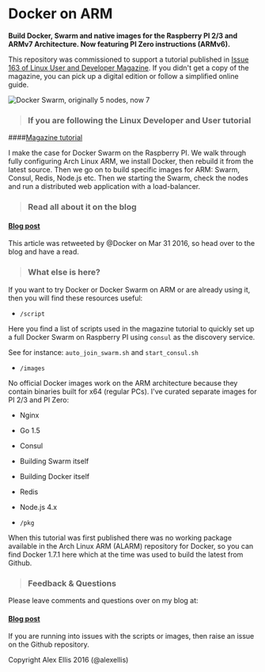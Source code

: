 Docker on ARM
=================

**Build Docker, Swarm and native images for the Raspberry PI 2/3 and ARMv7 Architecture. Now featuring PI Zero instructions (ARMv6).**

This repository was commissioned to support a tutorial published in [Issue 163 of Linux User and Developer Magazine](https://www.imagineshop.co.uk/magazines/linuxuser/linux-user-and-developer-issue-163.html). If you didn't get a copy of the magazine, you can pick up a digital edition or follow a simplified online guide.

![Docker Swarm, originally 5 nodes, now 7](http://blog.alexellis.io/content/images/2016/03/12751465_202678110091142_997768928_n.jpg)

> ### If you are following the Linux Developer and User tutorial

####[Magazine tutorial](LUD.md)

I make the case for Docker Swarm on the Raspberry PI. We walk through fully configuring Arch Linux ARM, we install Docker, then rebuild it from the latest source. Then we go on to build specific images for ARM: Swarm, Consul, Redis, Node.js etc. Then we starting the Swarm, check the nodes and run a distributed web application with a load-balancer.

> ### Read all about it on the blog

#### [Blog post](http://blog.alexellis.io/linux-user-developer-magazine/)

This article was retweeted by @Docker on Mar 31 2016, so head over to the blog and have a read.


> ### What else is here?

If you want to try Docker or Docker Swarm on ARM or are already using it, then you will find these resources useful:

* `/script`

Here you find a list of scripts used in the magazine tutorial to quickly set up a full Docker Swarm on Raspberry PI using `consul` as the discovery service.

See for instance: `auto_join_swarm.sh` and `start_consul.sh`

* `/images`

No official Docker images work on the ARM architecture because they contain binaries built for x64 (regular PCs). I've curated separate images for PI 2/3 and PI Zero:

* Nginx
* Go 1.5
* Consul
* Building Swarm itself
* Building Docker itself
* Redis
* Node.js 4.x


* `/pkg`

When this tutorial was first published there was no working package available in the Arch Linux ARM (ALARM) repository for Docker, so you can find Docker 1.7.1 here which at the time was used to build the latest from Github.

> ### Feedback & Questions

Please leave comments and questions over on my blog at:

#### [Blog post](http://blog.alexellis.io/linux-user-developer-magazine/)

If you are running into issues with the scripts or images, then raise an issue on the Github repository.


Copyright Alex Ellis 2016 (@alexellis)

